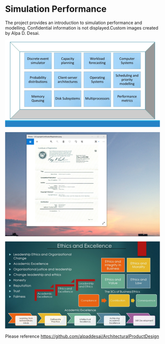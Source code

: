 # Simulation Performance

The project provides an introduction to simulation performance and modelling. Confidential information is not displayed.Custom images created by Alpa D. Desai.

![image](DiscreteEventSimulator.jpg)


![image](USCopyrightCertificate.png)

![image](Ethics.jpg)

Please reference https://github.com/alpaddesai/ArchitecturalProductDesign
